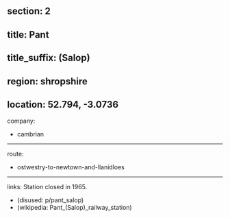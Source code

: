 section: 2
----
title: Pant
----
title_suffix: (Salop)
----
region: shropshire
----
location: 52.794, -3.0736
----
company:
- cambrian
----
route:
- ostwestry-to-newtown-and-llanidloes
----
links:
Station closed in 1965.
- (disused: p/pant_salop)
- (wikipedia: Pant_&#x28;Salop&#x29;_railway_station)
